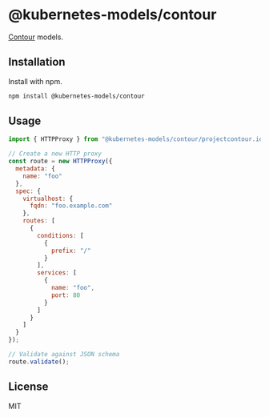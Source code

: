 # @kubernetes-models/contour

[Contour](https://projectcontour.io/) models.

## Installation

Install with npm.

```sh
npm install @kubernetes-models/contour
```

## Usage

```js
import { HTTPProxy } from "@kubernetes-models/contour/projectcontour.io/v1";

// Create a new HTTP proxy
const route = new HTTPProxy({
  metadata: {
    name: "foo"
  },
  spec: {
    virtualhost: {
      fqdn: "foo.example.com"
    },
    routes: [
      {
        conditions: [
          {
            prefix: "/"
          }
        ],
        services: [
          {
            name: "foo",
            port: 80
          }
        ]
      }
    ]
  }
});

// Validate against JSON schema
route.validate();
```

## License

MIT

